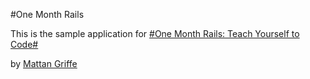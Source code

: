 #One Month Rails

This is the sample application for 
[#One Month Rails: Teach Yourself to Code#](http://onemonthrails.com)

by [Mattan Griffe](http://mattangriffel.com)